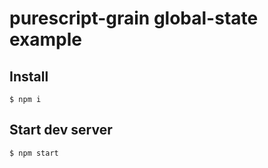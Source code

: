 # purescript-grain global-state example

## Install

```
$ npm i
```

## Start dev server

```
$ npm start
```
